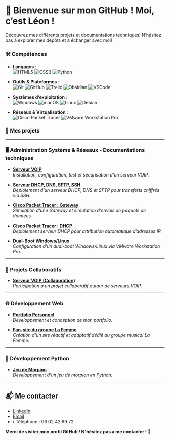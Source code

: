 # 👋 Bienvenue sur mon GitHub ! Moi, c’est Léon !

Découvrez mes différents projets et documentations techniques! N’hésitez pas à explorer mes dépôts et à échanger avec moi!

### 🛠️ Compétences

- **Langages** :  
  ![HTML5](https://img.shields.io/badge/HTML5-E34F26?style=flat&logo=html5&logoColor=white)
  ![CSS3](https://img.shields.io/badge/CSS3-1572B6?style=flat&logo=css3&logoColor=white)
  ![Python](https://img.shields.io/badge/Python-3776AB?style=flat&logo=python&logoColor=white)

- **Outils & Plateformes** :  
  ![Git](https://img.shields.io/badge/Git-F05032?style=flat&logo=git&logoColor=white)
  ![GitHub](https://img.shields.io/badge/GitHub-181717?style=flat&logo=github&logoColor=white)
  ![Trello](https://img.shields.io/badge/Trello-0052CC?style=flat&logo=trello&logoColor=white)
  ![Obsidian](https://img.shields.io/badge/Obsidian-7B68EE?style=flat&logo=obsidian&logoColor=white)
  ![VSCode](https://img.shields.io/badge/Visual_Studio_Code-007ACC?style=flat&logo=visual-studio-code&logoColor=white)

- **Systèmes d’exploitation** :  
  ![Windows](https://img.shields.io/badge/Windows-0078D6?style=flat&logo=windows&logoColor=white)
  ![macOS](https://img.shields.io/badge/macOS-000000?style=flat&logo=apple&logoColor=white)
  ![Linux](https://img.shields.io/badge/Linux-FCC624?style=flat&logo=linux&logoColor=black)
  ![Debian](https://img.shields.io/badge/Debian-A81D33?style=flat&logo=debian&logoColor=white)

- **Réseaux & Virtualisation** :  
  ![Cisco Packet Tracer](https://img.shields.io/badge/Cisco_Packet_Tracer-1BA0D7?style=flat&logo=cisco&logoColor=white)
  ![VMware Workstation Pro](https://img.shields.io/badge/VMware_Workstation_Pro-607078?style=flat&logo=vmware&logoColor=white)

### 🚀 Mes projets

---

### 🖥️ Administration Système & Réseaux - Documentations techniques

- [**Serveur VOIP**](https://github.com/leon-camuzat/Serveur_VOIP)  
  *Installation, configuration, test et sécurisation d'un serveur VOIP.*

- [**Serveur DHCP, DNS, SFTP, SSH**](https://github.com/leon-camuzat/ftp_dhcp_ssh)  
  *Déploiement d'un serveur DHCP, DNS et SFTP pour transferts chiffrés via SSH.*

- [**Cisco Packet Tracer : Gateway**](https://github.com/leon-camuzat/Cisco_Gateway)  
  *Simulation d'une Gateway et simulation d'envois de paquets de données.*

- [**Cisco Packet Tracer : DHCP**](https://github.com/leon-camuzat/CISCO_DHCP_Serveur)  
  *Déploiement serveur DHCP pour attribution automatique d’adresses IP.*

- [**Dual-Boot Windows/Linux**](https://github.com/leon-camuzat/Dual_Boot)  
  *Configuration d'un dual-boot Windows/Linux via VMware Workstation Pro.*

---

### 🤝 Projets Collaboratifs

- [**Serveur VOIP (Collaboration)**](https://github.com/panharidh-ly/Voip-Server)  
  *Participation à un projet collaboratif autour de serveurs VOIP.*

---

### 🌐 Développement Web

- [**Portfolio Personnel**](https://github.com/leon-camuzat/Calculatrice.git)  
  *Développement et conception de mon portfolio.*

- [**Fan-site du groupe La Femme**](https://github.com/leon-camuzat/fan_site)  
  *Création d'un site réactif et adaptatif dédié au groupe musical La Femme.*

---

### 🐍 Développement Python

- [**Jeu de Morpion**](https://github.com/leon-camuzat/Morpion)  
  *Développement d'un jeu de morpion en Python.*

---

## 📬 Me contacter

- [LinkedIn](https://www.linkedin.com/in/leon-camuzat)
- [Email](mailto:leon.camuzat@laplateforme.io)
- 📞 Téléphone : 06 02 42 69 72

**Merci de visiter mon profil GitHub ! N'hésitez pas à me contacter !** 👋
